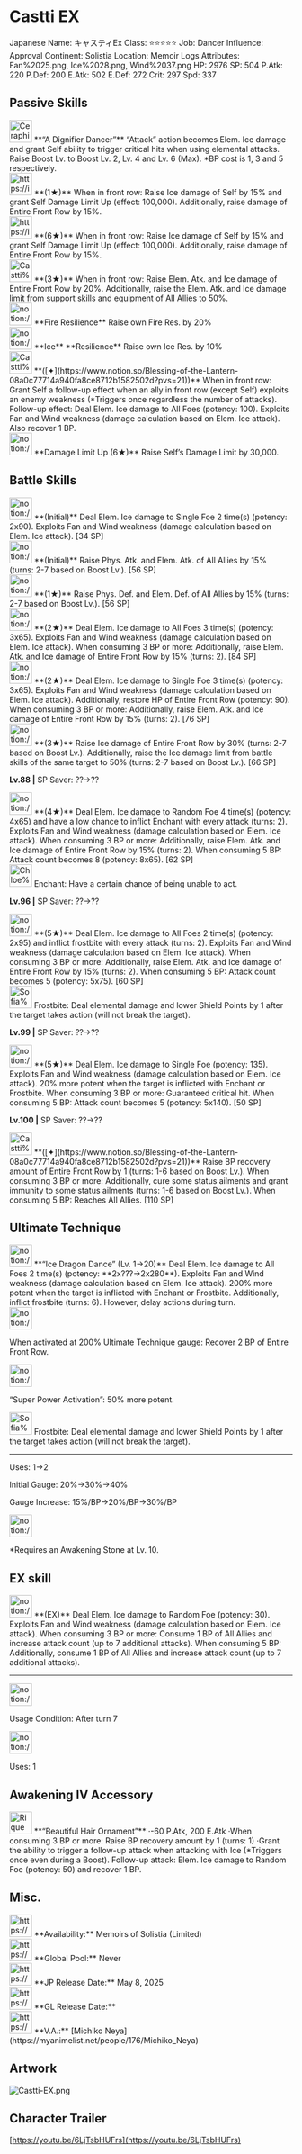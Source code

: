 # Castti EX

Japanese Name: キャスティEx
Class: ⭐️⭐️⭐️⭐️⭐️
Job: Dancer
Influence: Approval
Continent: Solistia
Location: Memoir Logs
Attributes: Fan%2025.png, Ice%2028.png, Wind%2037.png
HP: 2976
SP: 504
P.Atk: 220
P.Def: 200
E.Atk: 502
E.Def: 272
Crit: 297
Spd: 337

## Passive Skills

<aside>
<img src="Ceraphina%2011bebbc653968078b9b3c30223781d40/Attack_Dark.jpg" alt="Ceraphina%2011bebbc653968078b9b3c30223781d40/Attack_Dark.jpg" width="40px" /> **“A Dignifier Dancer”**
“Attack” action becomes Elem. Ice damage and grant Self ability to trigger critical hits when using elemental attacks. Raise Boost Lv. to Boost Lv. 2, Lv. 4 and Lv. 6 (Max).
*BP cost is 1, 3 and 5 respectively.

</aside>

<aside>
<img src="https://img.game8.jp/6930244/d0094a47a312ba7323d1dae65a5d83be.png/show" alt="https://img.game8.jp/6930244/d0094a47a312ba7323d1dae65a5d83be.png/show" width="40px" /> **(1★)**
When in front row: Raise Ice damage of Self by 15% and grant Self Damage Limit Up (effect: 100,000). Additionally, raise damage of Entire Front Row by 15%.

<aside>
<img src="https://img.game8.jp/6930244/d0094a47a312ba7323d1dae65a5d83be.png/show" alt="https://img.game8.jp/6930244/d0094a47a312ba7323d1dae65a5d83be.png/show" width="40px" /> **(6★)**
When in front row: Raise Ice damage of Self by 15% and grant Self Damage Limit Up (effect: 100,000). Additionally, raise damage of Entire Front Row by 15%.

</aside>

</aside>

<aside>
<img src="Castti%20EX%201f0ebbc6539680648db9ccc813d68102/Elem_atk_Boost.png" alt="Castti%20EX%201f0ebbc6539680648db9ccc813d68102/Elem_atk_Boost.png" width="40px" /> **(3★)**
When in front row: Raise Elem. Atk. and Ice damage of Entire Front Row by 20%. Additionally, raise the Elem. Atk. and Ice damage limit from support skills and equipment of All Allies to 50%.

</aside>

<aside>
<img src="notion://custom_emoji/2482af5e-3bb7-4af8-a110-df4150e44521/12bebbc6-5396-8096-b8ea-007a0ce6360d" alt="notion://custom_emoji/2482af5e-3bb7-4af8-a110-df4150e44521/12bebbc6-5396-8096-b8ea-007a0ce6360d" width="40px" /> **Fire Resilience**
Raise own Fire Res. by 20%

</aside>

<aside>
<img src="notion://custom_emoji/2482af5e-3bb7-4af8-a110-df4150e44521/12bebbc6-5396-8072-930f-007ab6f019d5" alt="notion://custom_emoji/2482af5e-3bb7-4af8-a110-df4150e44521/12bebbc6-5396-8072-930f-007ab6f019d5" width="40px" /> **Ice** **Resilience**
Raise own Ice Res. by 10%

</aside>

<aside>
<img src="Castti%20EX%201f0ebbc6539680648db9ccc813d68102/Weakness_Follow-up.png" alt="Castti%20EX%201f0ebbc6539680648db9ccc813d68102/Weakness_Follow-up.png" width="40px" /> **([✦](https://www.notion.so/Blessing-of-the-Lantern-08a0c77714a940fa8ce8712b1582502d?pvs=21))**
When in front row: Grant Self a follow-up effect when an ally in front row (except Self) exploits an enemy weakness (*Triggers once regardless the number of attacks).
Follow-up effect: Deal Elem. Ice damage to All Foes (potency: 100). Exploits Fan and Wind weakness (damage calculation based on Elem. Ice attack). Also recover 1 BP.

</aside>

<aside>
<img src="notion://custom_emoji/2482af5e-3bb7-4af8-a110-df4150e44521/17debbc6-5396-80a6-933a-007af3a7f551" alt="notion://custom_emoji/2482af5e-3bb7-4af8-a110-df4150e44521/17debbc6-5396-80a6-933a-007af3a7f551" width="40px" /> **Damage Limit Up (6★)**
Raise Self’s Damage Limit by 30,000.

</aside>

## Battle Skills

<aside>
<img src="notion://custom_emoji/2482af5e-3bb7-4af8-a110-df4150e44521/12bebbc6-5396-8068-94ab-007ad209dd4f" alt="notion://custom_emoji/2482af5e-3bb7-4af8-a110-df4150e44521/12bebbc6-5396-8068-94ab-007ad209dd4f" width="40px" /> **(Initial)**
Deal Elem. Ice damage to Single Foe 2 time(s) (potency: 2x90). Exploits Fan and Wind weakness (damage calculation based on Elem. Ice attack). [34 SP]

</aside>

<aside>
<img src="notion://custom_emoji/2482af5e-3bb7-4af8-a110-df4150e44521/12bebbc6-5396-80f9-b38d-007a8e50835c" alt="notion://custom_emoji/2482af5e-3bb7-4af8-a110-df4150e44521/12bebbc6-5396-80f9-b38d-007a8e50835c" width="40px" /> **(Initial)**
Raise Phys. Atk. and Elem. Atk. of All Allies by 15% (turns: 2-7 based on Boost Lv.). [56 SP]

</aside>

<aside>
<img src="notion://custom_emoji/2482af5e-3bb7-4af8-a110-df4150e44521/12bebbc6-5396-80f9-b38d-007a8e50835c" alt="notion://custom_emoji/2482af5e-3bb7-4af8-a110-df4150e44521/12bebbc6-5396-80f9-b38d-007a8e50835c" width="40px" /> **(1★)**
Raise Phys. Def. and Elem. Def. of All Allies by 15% (turns: 2-7 based on Boost Lv.). [56 SP]

</aside>

<aside>
<img src="notion://custom_emoji/2482af5e-3bb7-4af8-a110-df4150e44521/12bebbc6-5396-8068-94ab-007ad209dd4f" alt="notion://custom_emoji/2482af5e-3bb7-4af8-a110-df4150e44521/12bebbc6-5396-8068-94ab-007ad209dd4f" width="40px" /> **(2★)**
Deal Elem. Ice damage to All Foes 3 time(s) (potency: 3x65). Exploits Fan and Wind weakness (damage calculation based on Elem. Ice attack). When consuming 3 BP or more: Additionally, raise Elem. Atk. and Ice damage of Entire Front Row by 15% (turns: 2). [84 SP]

</aside>

<aside>
<img src="notion://custom_emoji/2482af5e-3bb7-4af8-a110-df4150e44521/12bebbc6-5396-8068-94ab-007ad209dd4f" alt="notion://custom_emoji/2482af5e-3bb7-4af8-a110-df4150e44521/12bebbc6-5396-8068-94ab-007ad209dd4f" width="40px" /> **(2★)**
Deal Elem. Ice damage to Single Foe 3 time(s) (potency: 3x65). Exploits Fan and Wind weakness (damage calculation based on Elem. Ice attack). Additionally, restore HP of Entire Front Row (potency: 90). When consuming 3 BP or more: Additionally, raise Elem. Atk. and Ice damage of Entire Front Row by 15% (turns: 2). [76 SP]

</aside>

<aside>
<img src="notion://custom_emoji/2482af5e-3bb7-4af8-a110-df4150e44521/12bebbc6-5396-80f9-b38d-007a8e50835c" alt="notion://custom_emoji/2482af5e-3bb7-4af8-a110-df4150e44521/12bebbc6-5396-80f9-b38d-007a8e50835c" width="40px" /> **(3★)**
Raise Ice damage of Entire Front Row by 30% (turns: 2-7 based on Boost Lv.). Additionally, raise the Ice damage limit from battle skills of the same target to 50% (turns: 2-7 based on Boost Lv.). [66 SP]

**Lv.88 |** SP Saver: ??→??

</aside>

<aside>
<img src="notion://custom_emoji/2482af5e-3bb7-4af8-a110-df4150e44521/12bebbc6-5396-8068-94ab-007ad209dd4f" alt="notion://custom_emoji/2482af5e-3bb7-4af8-a110-df4150e44521/12bebbc6-5396-8068-94ab-007ad209dd4f" width="40px" /> **(4★)**
Deal Elem. Ice damage to Random Foe 4 time(s) (potency: 4x65) and have a low chance to inflict Enchant with every attack (turns: 2). Exploits Fan and Wind weakness (damage calculation based on Elem. Ice attack). When consuming 3 BP or more: Additionally, raise Elem. Atk. and Ice damage of Entire Front Row by 15% (turns: 2). When consuming 5 BP: Attack count becomes 8 (potency: 8x65). [62 SP]

<aside>
<img src="Chloe%20076335ce3e92485aa4cc0dd4cb79c003/Enchant.png" alt="Chloe%20076335ce3e92485aa4cc0dd4cb79c003/Enchant.png" width="40px" /> Enchant: Have a certain chance of being unable to act.

</aside>

**Lv.96 |** SP Saver: ??→??

</aside>

<aside>
<img src="notion://custom_emoji/2482af5e-3bb7-4af8-a110-df4150e44521/12bebbc6-5396-8068-94ab-007ad209dd4f" alt="notion://custom_emoji/2482af5e-3bb7-4af8-a110-df4150e44521/12bebbc6-5396-8068-94ab-007ad209dd4f" width="40px" /> **(5★)**
Deal Elem. Ice damage to All Foes 2 time(s) (potency: 2x95) and inflict frostbite with every attack (turns: 2). Exploits Fan and Wind weakness (damage calculation based on Elem. Ice attack). When consuming 3 BP or more: Additionally, raise Elem. Atk. and Ice damage of Entire Front Row by 15% (turns: 2). When consuming 5 BP: Attack count becomes 5 (potency: 5x75). [60 SP]

<aside>
<img src="Sofia%2000068123fe9b435bb0071c737bee5e8b/Frostbite.png" alt="Sofia%2000068123fe9b435bb0071c737bee5e8b/Frostbite.png" width="40px" /> Frostbite: Deal elemental damage and lower Shield Points by 1 after the target takes action (will not break the target).

</aside>

**Lv.99 |** SP Saver: ??→??

</aside>

<aside>
<img src="notion://custom_emoji/2482af5e-3bb7-4af8-a110-df4150e44521/12bebbc6-5396-8068-94ab-007ad209dd4f" alt="notion://custom_emoji/2482af5e-3bb7-4af8-a110-df4150e44521/12bebbc6-5396-8068-94ab-007ad209dd4f" width="40px" /> **(5★)**
Deal Elem. Ice damage to Single Foe (potency: 135). Exploits Fan and Wind weakness (damage calculation based on Elem. Ice attack). 20% more potent when the target is inflicted with Enchant or Frostbite. When consuming 3 BP or more: Guaranteed critical hit. When consuming 5 BP: Attack count becomes 5 (potency: 5x140). [50 SP]

**Lv.100 |** SP Saver: ??→??

</aside>

<aside>
<img src="Castti%20EX%201f0ebbc6539680648db9ccc813d68102/BP_Recovery.png" alt="Castti%20EX%201f0ebbc6539680648db9ccc813d68102/BP_Recovery.png" width="40px" /> **([✦](https://www.notion.so/Blessing-of-the-Lantern-08a0c77714a940fa8ce8712b1582502d?pvs=21))**
Raise BP recovery amount of Entire Front Row by 1 (turns: 1-6 based on Boost Lv.). When consuming 3 BP or more: Additionally, cure some status ailments and grant immunity to some status ailments (turns: 1-6 based on Boost Lv.). When consuming 5 BP: Reaches All Allies. [110 SP]

</aside>

## Ultimate Technique

<aside>
<img src="notion://custom_emoji/2482af5e-3bb7-4af8-a110-df4150e44521/12bebbc6-5396-8068-94ab-007ad209dd4f" alt="notion://custom_emoji/2482af5e-3bb7-4af8-a110-df4150e44521/12bebbc6-5396-8068-94ab-007ad209dd4f" width="40px" /> **“Ice Dragon Dance” (Lv. 1→20)**
Deal Elem. Ice damage to All Foes 2 time(s) (potency: **2x???→2x280**). Exploits Fan and Wind weakness (damage calculation based on Elem. Ice attack). 200% more potent when the target is inflicted with Enchant or Frostbite. Additionally, inflict frostbite (turns: 6). However, delay actions during turn.

<aside>
<img src="notion://custom_emoji/2482af5e-3bb7-4af8-a110-df4150e44521/137ebbc6-5396-80a2-a199-007a067e9993" alt="notion://custom_emoji/2482af5e-3bb7-4af8-a110-df4150e44521/137ebbc6-5396-80a2-a199-007a067e9993" width="40px" />

When activated at 200% Ultimate Technique gauge:
Recover 2 BP of Entire Front Row.

<aside>
<img src="notion://custom_emoji/2482af5e-3bb7-4af8-a110-df4150e44521/193ebbc6-5396-8035-8eea-007a52e85f9d" alt="notion://custom_emoji/2482af5e-3bb7-4af8-a110-df4150e44521/193ebbc6-5396-8035-8eea-007a52e85f9d" width="40px" />

“Super Power Activation”: 50% more potent.

</aside>

</aside>

<aside>
<img src="Sofia%2000068123fe9b435bb0071c737bee5e8b/Frostbite.png" alt="Sofia%2000068123fe9b435bb0071c737bee5e8b/Frostbite.png" width="40px" /> Frostbite: Deal elemental damage and lower Shield Points by 1 after the target takes action (will not break the target).

</aside>

---

Uses:
1→2

Initial Gauge:
20%→30%→40%

Gauge Increase:
15%/BP→20%/BP→30%/BP

<aside>
<img src="notion://custom_emoji/2482af5e-3bb7-4af8-a110-df4150e44521/182ebbc6-5396-80af-9978-007ac248795b" alt="notion://custom_emoji/2482af5e-3bb7-4af8-a110-df4150e44521/182ebbc6-5396-80af-9978-007ac248795b" width="40px" />

*Requires an Awakening Stone at Lv. 10.

</aside>

</aside>

## EX skill

<aside>
<img src="notion://custom_emoji/2482af5e-3bb7-4af8-a110-df4150e44521/12bebbc6-5396-8068-94ab-007ad209dd4f" alt="notion://custom_emoji/2482af5e-3bb7-4af8-a110-df4150e44521/12bebbc6-5396-8068-94ab-007ad209dd4f" width="40px" /> **(EX)**
Deal Elem. Ice damage to Random Foe (potency: 30). Exploits Fan and Wind weakness (damage calculation based on Elem. Ice attack). When consuming 3 BP or more: Consume 1 BP of All Allies and increase attack count (up to 7 additional attacks). When consuming 5 BP: Additionally, consume 1 BP of All Allies and increase attack count (up to 7 additional attacks).

---

<aside>
<img src="notion://custom_emoji/2482af5e-3bb7-4af8-a110-df4150e44521/137ebbc6-5396-802c-b9bc-007a54884b6f" alt="notion://custom_emoji/2482af5e-3bb7-4af8-a110-df4150e44521/137ebbc6-5396-802c-b9bc-007a54884b6f" width="40px" />

Usage Condition: After turn 7

</aside>

<aside>
<img src="notion://custom_emoji/2482af5e-3bb7-4af8-a110-df4150e44521/137ebbc6-5396-80ba-9f36-007a936447ac" alt="notion://custom_emoji/2482af5e-3bb7-4af8-a110-df4150e44521/137ebbc6-5396-80ba-9f36-007a936447ac" width="40px" />

Uses: 1

</aside>

</aside>

## Awakening IV Accessory

<aside>
<img src="Rique%2003cb41beb766464083f85e40d3bfaf82/Awakening_IV.png" alt="Rique%2003cb41beb766464083f85e40d3bfaf82/Awakening_IV.png" width="40px" /> **“Beautiful Hair Ornament”**
·-60 P.Atk, 200 E.Atk
·When consuming 3 BP or more: Raise BP recovery amount by 1 (turns: 1)
·Grant  the ability to  trigger a follow-up attack when attacking with Ice (*Triggers once even during a Boost).
Follow-up attack: Elem. Ice damage to Random Foe (potency: 50) and recover 1 BP.

</aside>

## Misc.

<aside>
<img src="https://www.notion.so/icons/gift_gray.svg" alt="https://www.notion.so/icons/gift_gray.svg" width="40px" /> **Availability:** Memoirs of Solistia (Limited)

</aside>

<aside>
<img src="https://www.notion.so/icons/globe_gray.svg" alt="https://www.notion.so/icons/globe_gray.svg" width="40px" /> **Global Pool:** Never

</aside>

<aside>
<img src="https://www.notion.so/icons/calendar_red.svg" alt="https://www.notion.so/icons/calendar_red.svg" width="40px" /> **JP Release Date:**
May 8, 2025

</aside>

<aside>
<img src="https://www.notion.so/icons/calendar_blue.svg" alt="https://www.notion.so/icons/calendar_blue.svg" width="40px" /> **GL Release Date:**

</aside>

<aside>
<img src="https://www.notion.so/icons/microphone_gray.svg" alt="https://www.notion.so/icons/microphone_gray.svg" width="40px" /> **V.A.:** [Michiko Neya](https://myanimelist.net/people/176/Michiko_Neya)

</aside>

## Artwork

![Castti-EX.png](Castti%20EX%201f0ebbc6539680648db9ccc813d68102/Castti-EX.png)

## Character Trailer

[https://youtu.be/6LjTsbHUFrs](https://youtu.be/6LjTsbHUFrs)